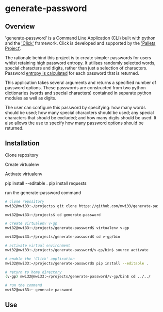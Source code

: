 # generate-password

## Overview
'generate-password' is a Command Line Application (CLI) built with python and the ['Click'](https://palletsprojects.com/p/click/) framework.  Click is developed and supported by the ['Pallets Project'](https://palletsprojects.com/).

The rationale behind this project is to create simpler passwords for users whilst retaining high password entropy.  It utilises randomly selected words, special characters and digits, rather than just a selection of characters.  Password [entropy is calculated]('Calculating_entropy.md) for each password that is returned.

This application takes several arguments and returns a specified number of password options.  These passwords are constructed from two python dictionaries (words and special characters) contained in separate python modules as well as digits.

The user can configure this password by specifying: how many words should be used; how many special characters should be used; any special characters that should be excluded; and how many digits should be used.  It also allows the use to specify how many password options should be returned.

## Installation

Clone repository

Create virtualenv

Activate virtualenv

pip install --editable .
pip install requests

run the generate-password command

~~~ bash
# clone repository
mwi32@mwi33:~/projects$ git clone https://github.com/mwi33/generate-password.git

mwi32@mwi33:~/projects$ cd generate-password

# create virtualenv v-gp
mwi32@mwi33:~/projects/generate-password$ virtualenv v-gp

mwi32@mwi33:~/projects/generate-password$ cd v-gp/bin

# activate virtual environment
mwi32@mwi33:~/projects/generate-password/v-gp/bin$ source activate

# enable the 'Click' application
mwi32@mwi33:~/projects/generate-password$ pip install --editable .

# return to home directory
(v-gp) mwi32@mwi33:~/projects/generate-password/v-gp/bin$ cd ../../

# run the command
mwi32@mwi33:~ generate-password

~~~



## Use